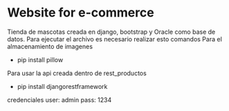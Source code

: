 # Website for e-commerce
Tienda de mascotas creada en django, bootstrap y Oracle como base de datos.
Para ejecutar el archivo es necesario realizar esto comandos 
Para el almacenamiento de imagenes
- pip install pillow

Para usar la api creada dentro de rest_productos
- pip install djangorestframework

credenciales
user: admin
pass: 1234
